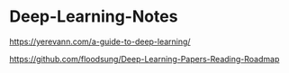 # Deep-Learning-Notes



https://yerevann.com/a-guide-to-deep-learning/
<br />

https://github.com/floodsung/Deep-Learning-Papers-Reading-Roadmap
